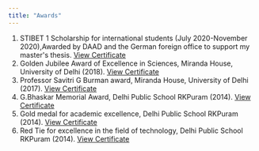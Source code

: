 ```yaml
---
title: "Awards"
---
```

1. STIBET 1 Scholarship for international students (July 2020-November 2020),Awarded by DAAD and the German foreign office to support my master's thesis. [View Certificate](https://drive.google.com/file/d/1yO29VvjcBCkUE_8wEnQsMTIwxK6_NPD2/view?usp=sharing)   
2. Golden Jubilee Award of Excellence in Sciences, Miranda House, University of Delhi (2018). [View Certificate]()
3. Professor Savitri G Burman award, Miranda House, University of Delhi (2017). [View Certificate](https://docs.google.com/document/d/1a5QgajyJT8cC-XhDjcwVCyVY2P7-0vj-3YbiIugvjb4/edit?usp=sharing)
4. G.Bhaskar Memorial Award, Delhi Public School RKPuram (2014). [View Certificate](https://docs.google.com/document/d/1G6RkZM4ReumEHHTQmqq81ty5s8W-LN_F8jb9XQoQK-A/edit?usp=sharing)
5.  Gold medal for academic excellence, Delhi Public School RKPuram (2014). [View Certificate](https://docs.google.com/document/d/1i_kgqFBZT6rdQV1V3-z7nG0tc60o-bKPwaTeM_HpNyU/edit?usp=sharing)
6. Red Tie for excellence in the field of technology, Delhi Public School RKPuram (2014). [View Certificate](https://drive.google.com/file/d/0ByUQyOO8dnOQV2kzVUdoMml6Y2RuYlF1LTFHWGg3U0VfYXQw/view?usp=sharing&resourcekey=0-hyXRN-dC0xVGXygVbYK3fw)
